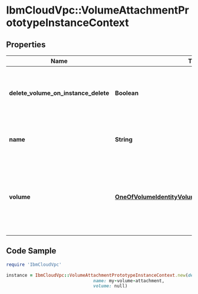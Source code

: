 # IbmCloudVpc::VolumeAttachmentPrototypeInstanceContext

## Properties

Name | Type | Description | Notes
------------ | ------------- | ------------- | -------------
**delete_volume_on_instance_delete** | **Boolean** | If set to true, when deleting the instance the volume will also be deleted | [optional] 
**name** | **String** | The user-defined name for this volume attachment | [optional] 
**volume** | [**OneOfVolumeIdentityVolumePrototypeInstanceContext**](OneOfVolumeIdentityVolumePrototypeInstanceContext.md) | The identity of the volume to attach to the instance, or a prototype object for a new volume | 

## Code Sample

```ruby
require 'IbmCloudVpc'

instance = IbmCloudVpc::VolumeAttachmentPrototypeInstanceContext.new(delete_volume_on_instance_delete: null,
                                 name: my-volume-attachment,
                                 volume: null)
```


